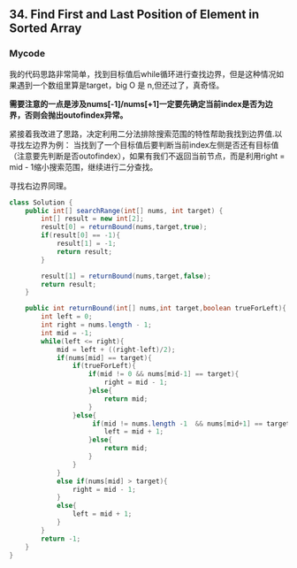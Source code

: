 ## 34. Find First and Last Position of Element in Sorted Array

### Mycode

我的代码思路非常简单，找到目标值后while循环进行查找边界，但是这种情况如果遇到一个数组里算是target，big O 是 n,但还过了，真奇怪。

**需要注意的一点是涉及nums[-1]/nums[+1]一定要先确定当前index是否为边界，否则会抛出outofindex异常。**

紧接着我改进了思路，决定利用二分法排除搜索范围的特性帮助我找到边界值.以寻找左边界为例：
当找到了一个目标值后要判断当前index左侧是否还有目标值（注意要先判断是否outofindex），如果有我们不返回当前节点，而是利用right = mid - 1缩小搜索范围，继续进行二分查找。

寻找右边界同理。

```java
class Solution {
    public int[] searchRange(int[] nums, int target) {
        int[] result = new int[2];
        result[0] = returnBound(nums,target,true);
        if(result[0] == -1){
            result[1] = -1;
            return result;
        }

        result[1] = returnBound(nums,target,false);
        return result;
    }

    public int returnBound(int[] nums,int target,boolean trueForLeft){
        int left = 0;
        int right = nums.length - 1;
        int mid = -1;
        while(left <= right){
            mid = left + ((right-left)/2);
            if(nums[mid] == target){
                if(trueForLeft){
                    if(mid != 0 && nums[mid-1] == target){
                        right = mid - 1;
                    }else{
                        return mid;
                    }
                }else{
                     if(mid != nums.length -1  && nums[mid+1] == target){
                        left = mid + 1;
                    }else{
                        return mid;
                    }
                }
            }
            else if(nums[mid] > target){
                right = mid - 1;
            }
            else{
                left = mid + 1;
            }
        } 
        return -1;
    }
}
```

